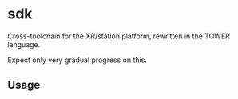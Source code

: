 # sdk

Cross-toolchain for the XR/station platform, rewritten in the TOWER language.

Expect only very gradual progress on this.

## Usage

